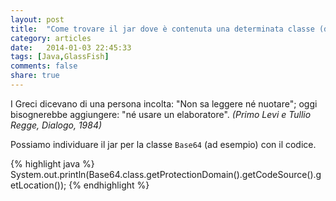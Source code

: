 ```yaml
---
layout: post
title:  "Come trovare il jar dove è contenuta una determinata classe (deployed in GlassFish)."
category: articles
date:   2014-01-03 22:45:33
tags: [Java,GlassFish]
comments: false
share: true
---
```


I Greci dicevano di una persona incolta: "Non sa leggere né nuotare"; oggi bisognerebbe aggiungere: "né usare un elaboratore".
*(Primo Levi e Tullio Regge, Dialogo, 1984)*

Possiamo individuare il jar per la classe `Base64` (ad esempio) con il codice.

{% highlight java %}
System.out.println(Base64.class.getProtectionDomain().getCodeSource().getLocation());
{% endhighlight %}

